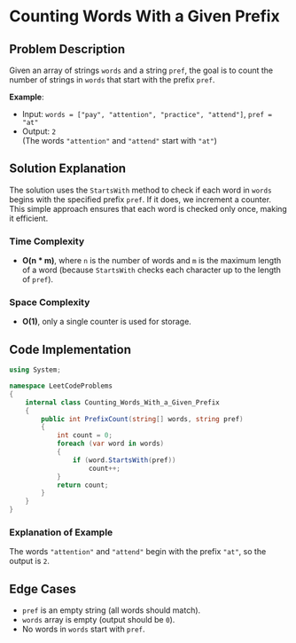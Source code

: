 # Counting Words With a Given Prefix

## Problem Description

Given an array of strings `words` and a string `pref`, the goal is to count the number of strings in `words` that start with the prefix `pref`.

**Example**:  
- Input: `words = ["pay", "attention", "practice", "attend"]`, `pref = "at"`
- Output: `2`  
  (The words `"attention"` and `"attend"` start with `"at"`)

## Solution Explanation

The solution uses the `StartsWith` method to check if each word in `words` begins with the specified prefix `pref`. If it does, we increment a counter. This simple approach ensures that each word is checked only once, making it efficient.

### Time Complexity
- **O(n \* m)**, where `n` is the number of words and `m` is the maximum length of a word (because `StartsWith` checks each character up to the length of `pref`).

### Space Complexity
- **O(1)**, only a single counter is used for storage.

## Code Implementation

```csharp
using System;

namespace LeetCodeProblems
{
    internal class Counting_Words_With_a_Given_Prefix
    {
        public int PrefixCount(string[] words, string pref)
        {
            int count = 0;
            foreach (var word in words)
            {
                if (word.StartsWith(pref))
                    count++;
            }
            return count;
        }
    }
}
```
### Explanation of Example
The words `"attention"` and `"attend"` begin with the prefix `"at"`, so the output is `2`.

## Edge Cases
- `pref` is an empty string (all words should match).
- `words` array is empty (output should be `0`).
- No words in `words` start with `pref`.
